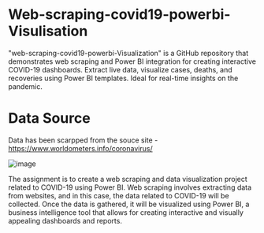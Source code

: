 # Web-scraping-covid19-powerbi-Visulisation
"web-scraping-covid19-powerbi-Visualization" is a GitHub repository that demonstrates web scraping and Power BI integration for creating interactive COVID-19 dashboards. Extract live data, visualize cases, deaths, and recoveries using Power BI templates. Ideal for real-time insights on the pandemic.

# Data Source

Data has been scarpped from the souce site - https://www.worldometers.info/coronavirus/

![image](https://github.com/spathak01/web-scraping-covid19-powerbi-Visulisation-/assets/125938774/fad182a7-7cb4-425d-86f5-f38916b150ce)


The assignment is to create a web scraping and data visualization project related to COVID-19 using Power BI. Web scraping involves extracting data from websites, and in this case, the data related to COVID-19 will be collected. Once the data is gathered, it will be visualized using Power BI, a business intelligence tool that allows for creating interactive and visually appealing dashboards and reports.

